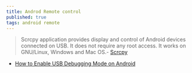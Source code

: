```yaml
---
title: Androd Remote control
published: true
tags: android remote
---
```

> Scrcpy application provides display and control of Android devices connected on USB. It does not require any root access. It works on GNU/Linux, Windows and Mac OS.- [Scrcpy](https://github.com/Genymobile/scrcpy/blob/master/README.md)

- [How to Enable USB Debugging Mode on Android](https://www.kingoapp.com/root-tutorials/how-to-enable-usb-debugging-mode-on-android.htm)
